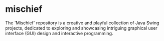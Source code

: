 # mischief
The 'Mischief' repository is a creative and playful collection of Java Swing projects, dedicated to exploring and showcasing intriguing graphical user interface (GUI) design and interactive programming.
